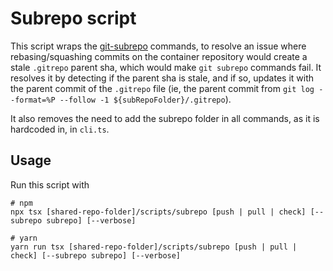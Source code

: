 # Subrepo script

This script wraps the [git-subrepo](https://github.com/ingydotnet/git-subrepo) commands, to resolve an issue where rebasing/squashing commits on the container repository would create a stale `.gitrepo` parent sha, which would make `git subrepo` commands fail. It resolves it by detecting if the parent sha is stale, and if so, updates it with the parent commit of the `.gitrepo` file (ie, the parent commit from `git log --format=%P --follow -1 ${subRepoFolder}/.gitrepo`).

It also removes the need to add the subrepo folder in all commands, as it is hardcoded in, in `cli.ts`.

## Usage

Run this script with

```
# npm
npx tsx [shared-repo-folder]/scripts/subrepo [push | pull | check] [--subrepo subrepo] [--verbose]

# yarn
yarn run tsx [shared-repo-folder]/scripts/subrepo [push | pull | check] [--subrepo subrepo] [--verbose]
```
